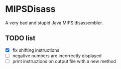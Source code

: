 # MIPSDisass

A very bad and stupid Java MIPS disassembler.

## TODO list

- [x] fix shifting instructions
- [ ] negative numbers are incorrectly displayed
- [ ] print instructions on output file with a new method
